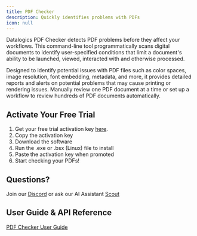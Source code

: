 ```yaml
---
title: PDF Checker
description: Quickly identifies problems with PDFs
icon: null
---
```


Datalogics PDF Checker detects PDF problems before they affect your workflows. This command-line tool programmatically scans digital documents to identify user-specified conditions that limit a document's ability to be launched, viewed, interacted with and otherwise processed.  

Designed to identify potential issues with PDF files such as color spaces, image resolution, font embedding, metadata, and more, it provides detailed reports and alerts on potential problems that may cause printing or rendering issues. Manually review one PDF document at a time or set up a workflow to review hundreds of PDF documents automatically.  

## Activate Your Free Trial

1. Get your free trial activation key [here](https://www.datalogics.com/repair-pdf-files).
2. Copy the activation key
3. Download the software
4. Run the .exe or .bsx (Linux) file to install
5. Paste the activation key when promoted
6. Start checking your PDFs!

## Questions?

Join our [Discord](https://discord.com/invite/jNSHcSdRre) or ask our AI Assistant [Scout](https://www.datalogics.com/?askai=true)

## User Guide & API Reference

[PDF Checker User Guide](https://tinyurl.com/DatalogicsChecker)
